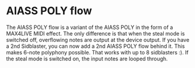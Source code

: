 # AIASS POLY flow

The AIASS POLY flow is a variant of the AIASS POLY in the form of a MAX4LIVE MIDI effect. The only difference is that when the steal mode is switched off, overflowing notes are output at the device output. If you have a 2nd Sidblaster, you can now add a 2nd AIASS POLY flow behind it. This makes 6-note polyphony possible. That works with up to 8 sidblasters :). If the steal mode is switched on, the input notes are looped through.